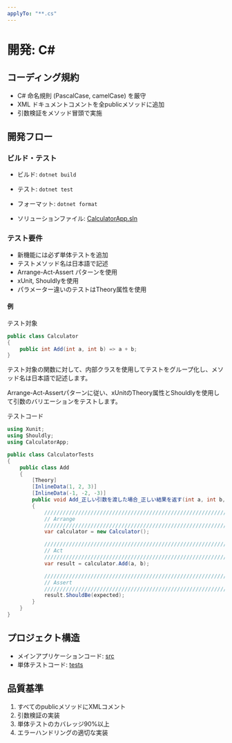 ```yaml
---
applyTo: "**.cs"
---
```


# 開発: C#

## コーディング規約
- C# 命名規則 (PascalCase, camelCase) を厳守
- XML ドキュメントコメントを全publicメソッドに追加
- 引数検証をメソッド冒頭で実施

## 開発フロー
### ビルド・テスト
- ビルド: `dotnet build`
- テスト: `dotnet test`
- フォーマット: `dotnet format`

- ソリューションファイル: [CalculatorApp.sln](../../src/CalculatorApp/CalculatorApp.sln)

### テスト要件
- 新機能には必ず単体テストを追加
- テストメソッド名は日本語で記述
- Arrange-Act-Assert パターンを使用
- xUnit, Shouldlyを使用
- パラメーター違いのテストはTheory属性を使用

#### 例

テスト対象
```csharp
public class Calculator
{
    public int Add(int a, int b) => a + b;
}
```

テスト対象の関数に対して、内部クラスを使用してテストをグループ化し、メソッド名は日本語で記述します。

Arrange-Act-Assertパターンに従い、xUnitのTheory属性とShouldlyを使用して引数のバリエーションをテストします。

テストコード
```csharp
using Xunit;
using Shouldly;
using CalculatorApp;

public class CalculatorTests
{
    public class Add
    {
        [Theory]
        [InlineData(1, 2, 3)]
        [InlineData(-1, -2, -3)]
        public void Add_正しい引数を渡した場合_正しい結果を返す(int a, int b, int expected)
        {
            ////////////////////////////////////////////////////////////////////////
            // Arrange
            ////////////////////////////////////////////////////////////////////////
            var calculator = new Calculator();

            ////////////////////////////////////////////////////////////////////////
            // Act
            ////////////////////////////////////////////////////////////////////////
            var result = calculator.Add(a, b);

            ////////////////////////////////////////////////////////////////////////
            // Assert
            ////////////////////////////////////////////////////////////////////////
            result.ShouldBe(expected);
        }
    }
}
```


## プロジェクト構造
- メインアプリケーションコード: [src](..\..\src\CalculatorApp\CalculatorApp\CalculatorApp.csproj)
- 単体テストコード: [tests](..\..\src\CalculatorApp\CalculatorApp.Tests\CalculatorApp.Tests.csproj)

## 品質基準
1. すべてのpublicメソッドにXMLコメント
2. 引数検証の実装
3. 単体テストのカバレッジ90%以上
4. エラーハンドリングの適切な実装